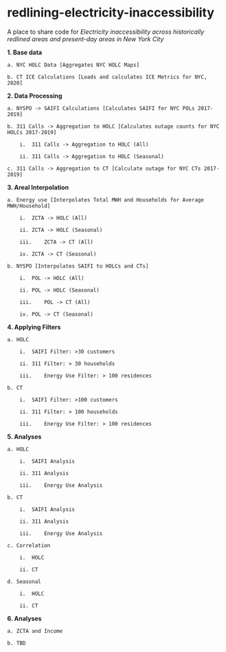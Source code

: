 # redlining-electricity-inaccessibility
A place to share code for _Electricity inaccessibility across historically redlined areas and present-day areas in New York City_

**1.	Base data**
   
	a. NYC HOLC Data [Aggregates NYC HOLC Maps]

	b. CT ICE Calculations [Loads and calculates ICE Metrics for NYC, 2020]
	
**2.	Data Processing**
   
	a. NYSPO -> SAIFI Calculations [Calculates SAIFI for NYC POLs 2017-2019]
	
	b. 311 Calls -> Aggregation to HOLC [Calculates outage counts for NYC HOLCs 2017-2019]
	
    	i.	311 Calls -> Aggregation to HOLC (All)
		
    	ii.	311 Calls -> Aggregation to HOLC (Seasonal)
		
	c. 311 Calls -> Aggregation to CT [Calculate outage for NYC CTs 2017-2019]
	
**3.	Areal Interpolation**
   
	a. Energy use [Interpolates Total MWH and Households for Average MWH/Household]
	
    	i.	ZCTA -> HOLC (All)
		
    	ii.	ZCTA -> HOLC (Seasonal)
		
    	iii.	ZCTA -> CT (All)
		
    	iv.	ZCTA -> CT (Seasonal)
		
	b. NYSPO [Interpolates SAIFI to HOLCs and CTs]
	
    	i.	POL -> HOLC (All)
		
    	ii.	POL -> HOLC (Seasonal)
		
    	iii.	POL -> CT (All)
		
    	iv.	POL -> CT (Seasonal)
		
**4.	Applying Filters**
   
	a. HOLC
	
    	i.	SAIFI Filter: >30 customers 
		
    	ii.	311 Filter: > 30 households 
		
    	iii.	Energy Use Filter: > 100 residences
		
	b. CT
	
    	i.	SAIFI Filter: >100 customers 
		
    	ii.	311 Filter: > 100 households 
		
    	iii.	Energy Use Filter: > 100 residences
		
**5.	Analyses**
    
	a. HOLC
	
    	i.	SAIFI Analysis 
		
    	ii.	311 Analysis 
		
    	iii.	Energy Use Analysis 
		
	b. CT
	
    	i.	SAIFI Analysis 
		
    	ii.	311 Analysis 
		
    	iii.	Energy Use Analysis 
		
	c. Correlation
	
    	i.	HOLC 
		
    	ii.	CT 
		
	d. Seasonal
	
    	i.	HOLC 
		
    	ii.	CT
		
**6.	Analyses**
   
	a. ZCTA and Income 
	
	b. TBD

